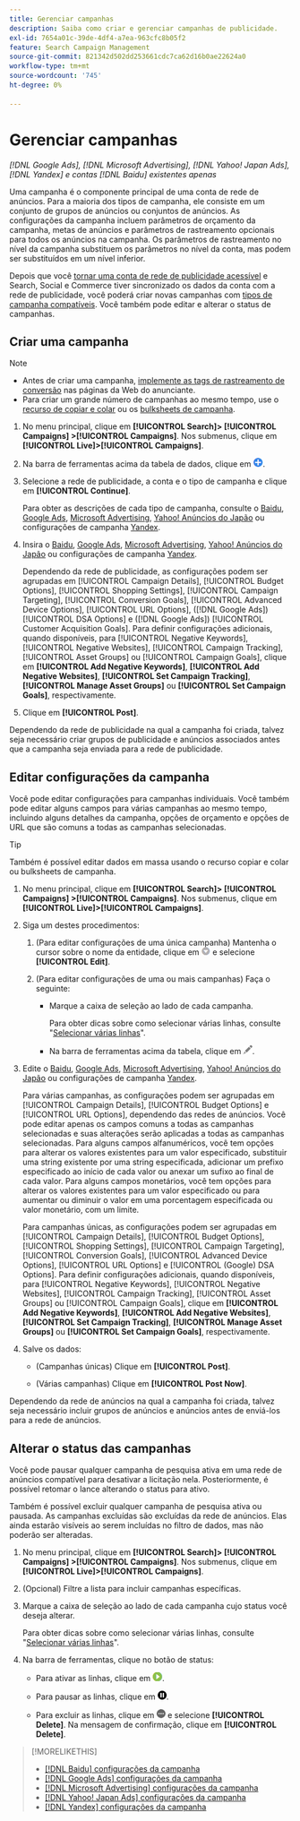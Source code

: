 ```yaml
---
title: Gerenciar campanhas
description: Saiba como criar e gerenciar campanhas de publicidade.
exl-id: 7654a01c-39de-4df4-a7ea-963cfc8b05f2
feature: Search Campaign Management
source-git-commit: 821342d502dd253661cdc7ca62d16b0ae22624a0
workflow-type: tm+mt
source-wordcount: '745'
ht-degree: 0%

---
```


# Gerenciar campanhas

*[!DNL Google Ads], [!DNL Microsoft Advertising], [!DNL Yahoo! Japan Ads], [!DNL Yandex] e contas [!DNL Baidu] existentes apenas*

Uma campanha é o componente principal de uma conta de rede de anúncios. Para a maioria dos tipos de campanha, ele consiste em um conjunto de grupos de anúncios ou conjuntos de anúncios. As configurações da campanha incluem parâmetros de orçamento da campanha, metas de anúncios e parâmetros de rastreamento opcionais para todos os anúncios na campanha. Os parâmetros de rastreamento no nível da campanha substituem os parâmetros no nível da conta, mas podem ser substituídos em um nível inferior.

Depois que você [tornar uma conta de rede de publicidade acessível](/help/search-social-commerce/campaign-management/accounts/ad-network-account-manage.md) e Search, Social e Commerce tiver sincronizado os dados da conta com a rede de publicidade, você poderá criar novas campanhas com [tipos de campanha compatíveis](/help/search-social-commerce/introduction/supported-inventory.md). Você também pode editar e alterar o status de campanhas.

## Criar uma campanha

>[!NOTE]
>
>* Antes de criar uma campanha, [implemente as tags de rastreamento de conversão](/help/search-social-commerce/tracking/conversion-tracking-about.md) nas páginas da Web do anunciante.
>* Para criar um grande número de campanhas ao mesmo tempo, use o [recurso de copiar e colar](/help/search-social-commerce/campaign-management/campaigns/copy-paste.md) ou os [bulksheets de campanha](/help/search-social-commerce/campaign-management/bulksheets/bulksheet-about.md).

1. No menu principal, clique em **[!UICONTROL Search]> [!UICONTROL Campaigns] >[!UICONTROL Campaigns]**. Nos submenus, clique em **[!UICONTROL Live]>[!UICONTROL Campaigns]**.

1. Na barra de ferramentas acima da tabela de dados, clique em ![Criar](/help/search-social-commerce/assets/add.png "Criar").

1. Selecione a rede de publicidade, a conta e o tipo de campanha e clique em **[!UICONTROL Continue]**.

   Para obter as descrições de cada tipo de campanha, consulte o [Baidu](/help/search-social-commerce/campaign-management/campaigns/campaign-settings-baidu.md), [Google Ads](/help/search-social-commerce/campaign-management/campaigns/campaign-settings-google.md), [Microsoft Advertising](/help/search-social-commerce/campaign-management/campaigns/campaign-settings-microsoft.md), [Yahoo! Anúncios do Japão](/help/search-social-commerce/campaign-management/campaigns/campaign-settings-yahoo-japan.md) ou configurações de campanha [Yandex](/help/search-social-commerce/campaign-management/campaigns/campaign-settings-yandex.md).

1. Insira o [Baidu](/help/search-social-commerce/campaign-management/campaigns/campaign-settings-baidu.md), [Google Ads](/help/search-social-commerce/campaign-management/campaigns/campaign-settings-google.md), [Microsoft Advertising](/help/search-social-commerce/campaign-management/campaigns/campaign-settings-microsoft.md), [Yahoo! Anúncios do Japão](/help/search-social-commerce/campaign-management/campaigns/campaign-settings-yahoo-japan.md) ou configurações de campanha [Yandex](/help/search-social-commerce/campaign-management/campaigns/campaign-settings-yandex.md).

   Dependendo da rede de publicidade, as configurações podem ser agrupadas em [!UICONTROL Campaign Details], [!UICONTROL Budget Options], [!UICONTROL Shopping Settings], [!UICONTROL Campaign Targeting], [!UICONTROL Conversion Goals], [!UICONTROL Advanced Device Options], [!UICONTROL URL Options], ([!DNL Google Ads]) [!UICONTROL DSA Options] e ([!DNL Google Ads]) [!UICONTROL Customer Acquisition Goals]. Para definir configurações adicionais, quando disponíveis, para [!UICONTROL Negative Keywords], [!UICONTROL Negative Websites], [!UICONTROL Campaign Tracking], [!UICONTROL Asset Groups] ou [!UICONTROL Campaign Goals], clique em **[!UICONTROL Add Negative Keywords]**, **[!UICONTROL Add Negative Websites]**, **[!UICONTROL Set Campaign Tracking]**, **[!UICONTROL Manage Asset Groups]** ou **[!UICONTROL Set Campaign Goals]**, respectivamente.

1. Clique em **[!UICONTROL Post]**.

Dependendo da rede de publicidade na qual a campanha foi criada, talvez seja necessário criar grupos de publicidade e anúncios associados antes que a campanha seja enviada para a rede de publicidade.

## Editar configurações da campanha

Você pode editar configurações para campanhas individuais. Você também pode editar alguns campos para várias campanhas ao mesmo tempo, incluindo alguns detalhes da campanha, opções de orçamento e opções de URL que são comuns a todas as campanhas selecionadas.

>[!TIP]
>
>Também é possível editar dados em massa usando o recurso copiar e colar ou bulksheets de campanha.

1. No menu principal, clique em **[!UICONTROL Search]> [!UICONTROL Campaigns] >[!UICONTROL Campaigns]**. Nos submenus, clique em **[!UICONTROL Live]>[!UICONTROL Campaigns]**.

1. Siga um destes procedimentos:

   1. (Para editar configurações de uma única campanha) Mantenha o cursor sobre o nome da entidade, clique em ![Ícone de menu](/help/search-social-commerce/assets/arrow-dropdown-menu.png "Ícone de menu") e selecione **[!UICONTROL Edit]**.

   1. (Para editar configurações de uma ou mais campanhas) Faça o seguinte:

      * Marque a caixa de seleção ao lado de cada campanha.

        Para obter dicas sobre como selecionar várias linhas, consulte &quot;[Selecionar várias linhas](/help/search-social-commerce/common-tasks/navigation-editing-selection/multiple-rows-select.md)&quot;.

      * Na barra de ferramentas acima da tabela, clique em ![Editar](/help/search-social-commerce/assets/edit.png "Editar").

1. Edite o [Baidu](/help/search-social-commerce/campaign-management/campaigns/campaign-settings-baidu.md), [Google Ads](/help/search-social-commerce/campaign-management/campaigns/campaign-settings-google.md), [Microsoft Advertising](/help/search-social-commerce/campaign-management/campaigns/campaign-settings-microsoft.md), [Yahoo! Anúncios do Japão](/help/search-social-commerce/campaign-management/campaigns/campaign-settings-yahoo-japan.md) ou configurações de campanha [Yandex](/help/search-social-commerce/campaign-management/campaigns/campaign-settings-yandex.md).

   Para várias campanhas, as configurações podem ser agrupadas em [!UICONTROL Campaign Details], [!UICONTROL Budget Options] e [!UICONTROL URL Options], dependendo das redes de anúncios. Você pode editar apenas os campos comuns a todas as campanhas selecionadas e suas alterações serão aplicadas a todas as campanhas selecionadas. Para alguns campos alfanuméricos, você tem opções para alterar os valores existentes para um valor especificado, substituir uma string existente por uma string especificada, adicionar um prefixo especificado ao início de cada valor ou anexar um sufixo ao final de cada valor. Para alguns campos monetários, você tem opções para alterar os valores existentes para um valor especificado ou para aumentar ou diminuir o valor em uma porcentagem especificada ou valor monetário, com um limite.

   Para campanhas únicas, as configurações podem ser agrupadas em [!UICONTROL Campaign Details], [!UICONTROL Budget Options], [!UICONTROL Shopping Settings], [!UICONTROL Campaign Targeting], [!UICONTROL Conversion Goals], [!UICONTROL Advanced Device Options], [!UICONTROL URL Options] e [!UICONTROL (Google) DSA Options]. Para definir configurações adicionais, quando disponíveis, para [!UICONTROL Negative Keywords], [!UICONTROL Negative Websites], [!UICONTROL Campaign Tracking], [!UICONTROL Asset Groups] ou [!UICONTROL Campaign Goals], clique em **[!UICONTROL Add Negative Keywords]**, **[!UICONTROL Add Negative Websites]**, **[!UICONTROL Set Campaign Tracking]**, **[!UICONTROL Manage Asset Groups]** ou **[!UICONTROL Set Campaign Goals]**, respectivamente.

1. Salve os dados:

   * (Campanhas únicas) Clique em **[!UICONTROL Post]**.

   * (Várias campanhas) Clique em **[!UICONTROL Post Now]**.

Dependendo da rede de anúncios na qual a campanha foi criada, talvez seja necessário incluir grupos de anúncios e anúncios antes de enviá-los para a rede de anúncios.

## Alterar o status das campanhas

Você pode pausar qualquer campanha de pesquisa ativa em uma rede de anúncios compatível para desativar a licitação nela. Posteriormente, é possível retomar o lance alterando o status para ativo.

Também é possível excluir qualquer campanha de pesquisa ativa ou pausada. As campanhas excluídas são excluídas da rede de anúncios. Elas ainda estarão visíveis ao serem incluídas no filtro de dados, mas não poderão ser alteradas.

1. No menu principal, clique em **[!UICONTROL Search]> [!UICONTROL Campaigns] >[!UICONTROL Campaigns]**. Nos submenus, clique em **[!UICONTROL Live]>[!UICONTROL Campaigns]**.

1. (Opcional) Filtre a lista para incluir campanhas específicas.

1. Marque a caixa de seleção ao lado de cada campanha cujo status você deseja alterar.

   Para obter dicas sobre como selecionar várias linhas, consulte &quot;[Selecionar várias linhas](/help/search-social-commerce/common-tasks/navigation-editing-selection/multiple-rows-select.md)&quot;.

1. Na barra de ferramentas, clique no botão de status:

   * Para ativar as linhas, clique em ![Ativar](/help/search-social-commerce/assets/activate.png "Ativar").

   * Para pausar as linhas, clique em ![Pausar](/help/search-social-commerce/assets/pause.png "Pausar").

   * Para excluir as linhas, clique em ![Mais](/help/search-social-commerce/assets/more.png "Mais") e selecione **[!UICONTROL Delete]**. Na mensagem de confirmação, clique em **[!UICONTROL Delete]**.

>[!MORELIKETHIS]
>
>* [[!DNL Baidu] configurações da campanha](/help/search-social-commerce/campaign-management/campaigns/campaign-settings-baidu.md)
>* [[!DNL Google Ads] configurações da campanha](/help/search-social-commerce/campaign-management/campaigns/campaign-settings-google.md)
>* [[!DNL Microsoft Advertising] configurações da campanha](/help/search-social-commerce/campaign-management/campaigns/campaign-settings-microsoft.md)
>* [[!DNL Yahoo! Japan Ads] configurações da campanha](/help/search-social-commerce/campaign-management/campaigns/campaign-settings-yahoo-japan.md)
>* [[!DNL Yandex] configurações da campanha](/help/search-social-commerce/campaign-management/campaigns/campaign-settings-yandex.md)
